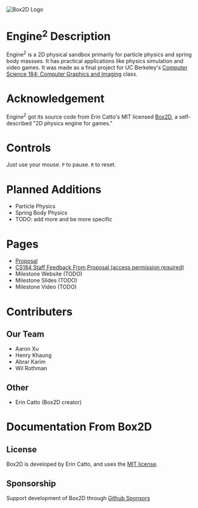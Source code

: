 ![Box2D Logo](https://box2d.org/images/logo.svg)

# Engine$`^2`$ Description
Engine$`^2`$ is a 2D physical sandbox primarily for particle physics and spring body massses. It has practical applications like physics simulation and video games. It was made as a final project for UC Berkeley's [Computer Science 184: Computer Graphics and Imaging](https://cs184.eecs.berkeley.edu/) class.

# Acknowledgement
Engine$`^2`$ got its source code from Erin Catto's MIT licensed [Box2D](https://github.com/erincatto/box2d?tab=readme-ov-file), a self-described "2D physics engine for games."  

# Controls
Just use your mouse. `P` to pause. `R` to reset.

# Planned Additions
- Particle Physics
- Spring Body Physics
- TODO: add more and be more specific

# Pages
- [Proposal](https://cal-cs184-student.github.io/hw-webpages-sp24-omijimo/final_project/index.html)
- [CS184 Staff Feedback From Proposal (access permission required)](https://docs.google.com/document/d/1YXBP9LN1qv50ewL9Yr_OkGzyuR8xmRtOEwQbZD6TnOM/edit)
- Milestone Website (TODO)
- Milestone Slides (TODO)
- Milestone Video (TODO)


# Contributers
## Our Team
- Aaron Xu
- Henry Khaung
- Abrar Karim
- Wil Rothman

## Other
- Erin Catto (Box2D creator)

# Documentation From Box2D
## License
Box2D is developed by Erin Catto, and uses the [MIT license](https://en.wikipedia.org/wiki/MIT_License).

## Sponsorship
Support development of Box2D through [Github Sponsors](https://github.com/sponsors/erincatto)

